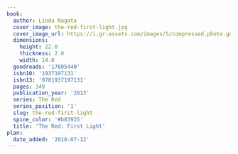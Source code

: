 ```yaml
---
book:
  author: Linda Nagata
  cover_image: the-red-first-light.jpg
  cover_image_url: https://i.gr-assets.com/images/S/compressed.photo.goodreads.com/books/1363059827l/17605440._SX98_.jpg
  dimensions:
    height: 22.0
    thickness: 2.0
    width: 14.0
  goodreads: '17605440'
  isbn10: '1937197131'
  isbn13: '9781937197131'
  pages: 349
  publication_year: '2013'
  series: The Red
  series_position: '1'
  slug: the-red-first-light
  spine_color: '#b83935'
  title: 'The Red: First Light'
plan:
  date_added: '2018-07-12'
---
```

